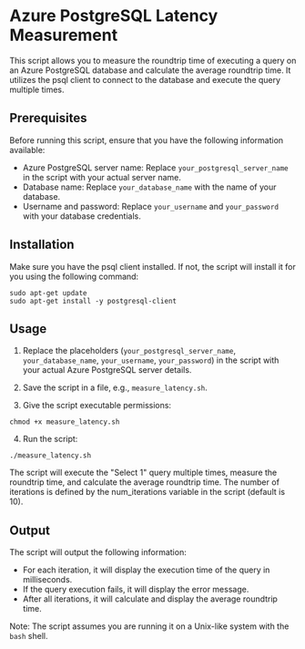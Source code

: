 # Azure PostgreSQL Latency Measurement

This script allows you to measure the roundtrip time of executing a query on an Azure PostgreSQL database and calculate the average roundtrip time. It utilizes the psql client to connect to the database and execute the query multiple times.

## Prerequisites

Before running this script, ensure that you have the following information available:

- Azure PostgreSQL server name: Replace `your_postgresql_server_name` in the script with your actual server name.
- Database name: Replace `your_database_name` with the name of your database.
- Username and password: Replace `your_username` and `your_password` with your database credentials.

## Installation

Make sure you have the psql client installed. If not, the script will install it for you using the following command:

```shell
sudo apt-get update
sudo apt-get install -y postgresql-client
```

## Usage

1.  Replace the placeholders (`your_postgresql_server_name`, `your_database_name`, `your_username`, `your_password`) in the script with your actual Azure PostgreSQL server details.
    
2.  Save the script in a file, e.g., `measure_latency.sh`.
    
3.  Give the script executable permissions:

```shell
chmod +x measure_latency.sh
```
4. Run the script:

```shell
./measure_latency.sh
```
The script will execute the "Select 1" query multiple times, measure the roundtrip time, and calculate the average roundtrip time. The number of iterations is defined by the num_iterations variable in the script (default is 10).

## Output

The script will output the following information:

-   For each iteration, it will display the execution time of the query in milliseconds.
-   If the query execution fails, it will display the error message.
-   After all iterations, it will calculate and display the average roundtrip time.

Note: The script assumes you are running it on a Unix-like system with the `bash` shell.

